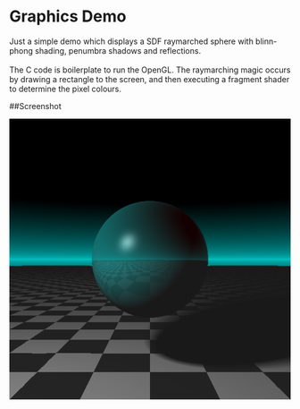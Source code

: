 # Graphics Demo
Just a simple demo which displays a SDF raymarched sphere with blinn-phong shading, penumbra shadows and reflections.<br><br>
The C code is boilerplate to run the OpenGL. The raymarching magic occurs by drawing a rectangle to the screen, and then executing a fragment shader to determine the pixel colours.

##Screenshot

![Screenshot of shader in action](https://raw.githubusercontent.com/Balajanovski/graphics-demo/master/screenshot.png)<br>